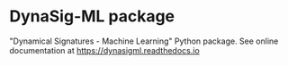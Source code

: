 # DynaSig-ML package
"Dynamical Signatures - Machine Learning" Python package.
See online documentation at https://dynasigml.readthedocs.io
